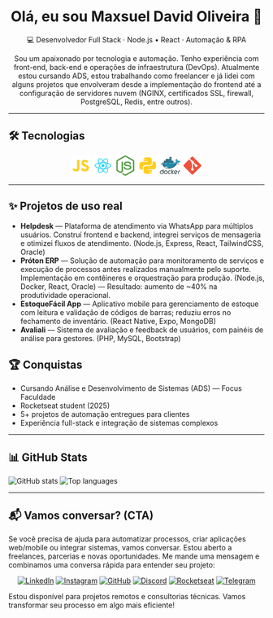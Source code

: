 <div align="center">

# Olá, eu sou Maxsuel David Oliveira 🙂

💻 Desenvolvedor Full Stack · Node.js • React · Automação & RPA

Sou um apaixonado por tecnologia e automação. Tenho experiência com front-end, back-end e operações de infraestrutura (DevOps). Atualmente estou cursando ADS, estou trabalhando como freelancer e já lidei com alguns projetos que envolveram desde a implementação do frontend até a configuração de servidores nuvem (NGINX, certificados SSL, firewall, PostgreSQL, Redis, entre outros).

</div>

---

## 🛠 Tecnologias

<p align="center">
<img src="icons/javascript.svg" width="40">  
<img src="icons/react.svg" width="40">  
<img src="icons/nodejs.svg" width="40">  
<img src="icons/python.svg" width="40">  
<img src="icons/docker.svg" width="40">  
<img src="icons/git.svg" width="40">
</p>

---

## ✨ Projetos de uso real

- **Helpdesk** — Plataforma de atendimento via WhatsApp para múltiplos usuários. Construí frontend e backend, integrei serviços de mensageria e otimizei fluxos de atendimento. (Node.js, Express, React, TailwindCSS, Oracle)
- **Próton ERP** — Solução de automação para monitoramento de serviços e execução de processos antes realizados manualmente pelo suporte. Implementação em contêineres e orquestração para produção. (Node.js, Docker, React, Oracle) — Resultado: aumento de ~40% na produtividade operacional.
- **EstoqueFácil App** — Aplicativo mobile para gerenciamento de estoque com leitura e validação de códigos de barras; reduziu erros no fechamento de inventário. (React Native, Expo, MongoDB)
- **Avaliali** — Sistema de avaliação e feedback de usuários, com painéis de análise para gestores. (PHP, MySQL, Bootstrap)


## 🏆 Conquistas

- Cursando Análise e Desenvolvimento de Sistemas (ADS) — Focus Faculdade
- Rocketseat student (2025)
- 5+ projetos de automação entregues para clientes
- Experiência full-stack e integração de sistemas complexos

---

## 📊 GitHub Stats

![GitHub stats](https://github-readme-stats.vercel.app/api?username=MaxsuelOliveira&show_icons=true&theme=dark&count_private=true)
![Top languages](https://github-readme-stats.vercel.app/api/top-langs/?username=MaxsuelOliveira&layout=compact&theme=dark)

---

## 📬 Vamos conversar? (CTA)

Se você precisa de ajuda para automatizar processos, criar aplicações web/mobile ou integrar sistemas, vamos conversar. Estou aberto a freelances, parcerias e novas oportunidades.
Me mande uma mensagem e combinamos uma conversa rápida para entender seu projeto:

<div align=center id="footer-default">

[![LinkedIn](https://img.shields.io/badge/LinkedIn-0A66C2?style=for-the-badge&logo=linkedin&logoColor=white)](https://www.linkedin.com/in/maxsuelOliveiradev/?utm_source=rocketseat&utm_medium=organic&utm_campaign=profile&utm_term=share&utm_content=md-04583-links)
[![Instagram](https://img.shields.io/badge/Instagram-C13584?style=for-the-badge&logo=instagram&logoColor=white)](https://www.instagram.com/david_o.santos/)
[![GitHub](https://img.shields.io/badge/GitHub-000000?style=for-the-badge&logo=github&logoColor=white)](https://github.com/MaxsuelOliveira)
[![Discord](https://img.shields.io/badge/Discord-5865F2?style=for-the-badge&logo=discord&logoColor=white)](https://discord.com/channels/@MaxDavid#7163)
[![Rocketseat](https://img.shields.io/badge/Rocketseat-7159C1?style=for-the-badge&logo=rocketseat&logoColor=white)](https://app.rocketseat.com.br/me/md-04583)
[![Telegram](https://img.shields.io/badge/Telegram-40A5E4?style=for-the-badge&logo=telegram&logoColor=white)](https://t.me/@oliveiraMaxsuel)
</div>

Estou disponível para projetos remotos e consultorias técnicas. Vamos transformar seu processo em algo mais eficiente!
